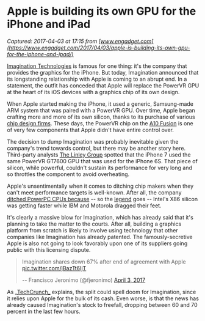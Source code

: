 # Apple is building its own GPU for the iPhone and iPad

_Captured: 2017-04-03 at 17:15 from [www.engadget.com](https://www.engadget.com/2017/04/03/apple-is-building-its-own-gpu-for-the-iphone-and-ipad/)_

[Imagination Technologies](https://www.engadget.com/2014/08/27/imagination-tech-mips-dev-board/) is famous for one thing: it's the company that provides the graphics for the iPhone. But today, Imagination announced that its longstanding relationship with Apple is coming to an abrupt end. In a statement, the outfit has conceded that Apple will replace the PowerVR GPU at the heart of its iOS devices with a graphics chip of its own design.

When Apple started making the iPhone, it used a generic, Samsung-made ARM system that was paired with a PowerVR GPU. Over time, Apple began crafting more and more of its own silicon, thanks to its purchase of various [chip design firms](https://www.engadget.com/2008/04/23/apple-buys-chip-p-a-semi-chip-designer-intel-says-wha/). These days, the PowerVR chip on the [A10 Fusion](https://www.engadget.com/2016/09/07/apple-unveils-its-quad-core-a10-fusion-chip/) is one of very few components that Apple didn't have entire control over.

The decision to dump Imagination was probably inevitable given the company's trend towards control, but there may be another story here. Third-party analysts [The Linley Group](http://www.linleygroup.com/newsletters/newsletter_detail.php?num=5619) spotted that the iPhone 7 used the same PowerVR GT7600 GPU that was used for the iPhone 6S. That piece of silicon, while powerful, couldn't sustain its performance for very long and so throttles the component to avoid overheating.

Apple's unsentimentally when it comes to ditching chip makers when they can't meet performance targets is well-known. After all, the company [ditched PowerPC CPUs because](https://www.engadget.com/2005/06/06/apple-goes-intel-its-true/) \-- so the [legend](http://www.trollaxor.com/2006/02/why-apple-really-ditched-powerpc.html) goes -- Intel's X86 silicon was getting faster while IBM and Motorola dragged their feet.

It's clearly a massive blow for Imagination, which has already said that it's planning to take the matter to the courts. After all, building a graphics platform from scratch is likely to involve using technology that other companies like Imagination has already patented. The famously-secretive Apple is also not going to look favorably upon one of its suppliers going public with this licensing dispute.

> Imagination shares down 67% after end of agreement with Apple [pic.twitter.com/jBazTt6IjT](https://t.co/jBazTt6IjT)
> 
> -- Francisco Jeronimo (@fjeronimo) [April 3, 2017](https://twitter.com/fjeronimo/status/848815570199994369)

As _[TechCrunch_](https://techcrunch.com/2017/04/03/apple-gpu-tech/) explains, the split could spell doom for Imagination, since it relies upon Apple for the bulk of its cash. Even worse, is that the news has already caused Imagination's stock to freefall, dropping between 60 and 70 percent in the last few hours.
